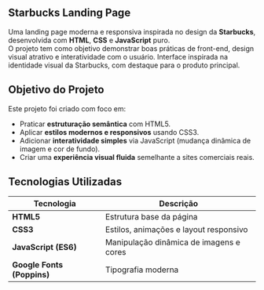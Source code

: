 ## Starbucks Landing Page

Uma landing page moderna e responsiva inspirada no design da **Starbucks**, desenvolvida com **HTML**, **CSS** e **JavaScript** puro.  
O projeto tem como objetivo demonstrar boas práticas de front-end, design visual atrativo e interatividade com o usuário.
Interface inspirada na identidade visual da Starbucks, com destaque para o produto principal.

## Objetivo do Projeto

Este projeto foi criado com foco em:
- Praticar **estruturação semântica** com HTML5.  
- Aplicar **estilos modernos e responsivos** usando CSS3.  
- Adicionar **interatividade simples** via JavaScript (mudança dinâmica de imagem e cor de fundo).  
- Criar uma **experiência visual fluida** semelhante a sites comerciais reais.

## Tecnologias Utilizadas

| Tecnologia | Descrição |
|-------------|------------|
| **HTML5** | Estrutura base da página |
| **CSS3** | Estilos, animações e layout responsivo |
| **JavaScript (ES6)** | Manipulação dinâmica de imagens e cores |
| **Google Fonts (Poppins)** | Tipografia moderna |
